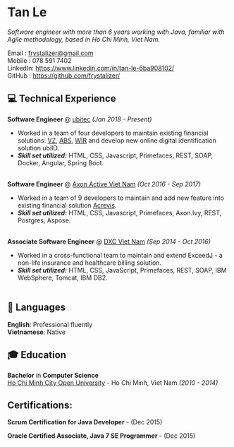# Tan Le

_Software engineer with more than 6 years working with Java, familiar with Agile methodology, based in Ho Chi Minh, Viet Nam._ <br>

Email   : frystalizer@gmail.com <br>
Mobile  : 078 591 7402 <br>
LinkedIn: https://www.linkedin.com/in/tan-le-6ba908102/ <br>
GitHub  : https://github.com/frystalizer/ <br>

## 💻 Technical Experience

**Software Engineer** @ [ubitec](https://ubitec.com/) _(Jan 2018 - Present)_ <br>
  - Worked in a team of four developers to maintain existing financial solutions: [VZ](https://www.vermoegenszentrum.ch/), [ABS](https://www.abs.ch/en/), [WIR](https://www.wir.ch/) and develop new online digital identification solution ubiID.
   - **_Skill set utilized:_** HTML, CSS, Javascript, Primefaces, REST, SOAP, Docker, Angular, Spring Boot.
<br><br>

**Software Engineer** @ [Axon Active Viet Nam](https://www.axonactive.com/) _(Oct 2016 - Sep 2017)_ <br>
  - Worked in a team of 9 developers to maintain and add new feature into existing financial solution [Acrevis](https://www.acrevis.ch/).
  - **_Skill set utilized:_** HTML, CSS, Javascript, Primefaces, Axon.Ivy, REST, Postgres, Aspose.
<br><br>

**Associate Software Engineer** @ [DXC Viet Nam](https://www.dxc.technology/vn_en) _(Sep 2014 - Oct 2016)_ <br>
  - Worked in a cross-functional team to maintain and extend ExceedJ - a non-life insurance and healthcare billing solution.
  - **_Skill set utilized:_** HTML, CSS, JavaScript, Primefaces, REST, SOAP, IBM WebSphere, Tomcat, IBM DB2.
<br><br>

## 💬 Languages

**English**: Professional fluently<br>
**Vietnamese**: Native <br>

## 🎓 Education

**Bachelor** in **Computer Science**<br>
[Ho Chi Minh City Open University](http://www.oude.edu.vn/) - Ho Chi Minh, Viet Nam _(2010 - 2014)_

## Certifications:

**Scrum Certification for Java Developer** - (Dec 2015)

**Oracle Certified Associate, Java 7 SE Programmer** - (Dec 2015)

